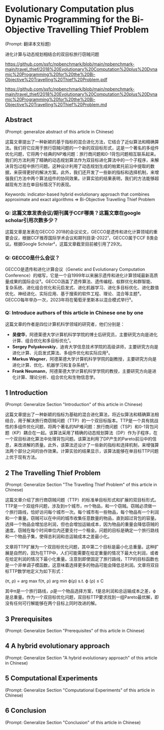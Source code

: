 # Evolutionary Computation plus Dynamic Programming for the Bi-Objective Travelling Thief Problem

(Prompt: 翻译本文标题)

进化计算与动态规划相结合的双目标旅行窃贼问题

https://github.com/ssfc/npbenchmark/blob/main/npbenchmark-main/travel_thief/2018%20Evolutionary%20Computation%20plus%20Dynamic%20Programming%20for%20the%20Bi-Objective%20Travelling%20Thief%20Problem.pdf

https://github.com/ssfc/npbenchmark/blob/main/npbenchmark-main/travel_thief/2018%20Evolutionary%20Computation%20plus%20Dynamic%20Programming%20for%20the%20Bi-Objective%20Travelling%20Thief%20Problem.md

## Abstract

(Prompt: generalize abstract of this article in Chinese)

这篇文章提出了一种新颖的基于指标的混合进化方法，它结合了近似算法和精确算法。我们将它应用于旅行窃贼问题的一个新的双目标形式，这是一个著名的多组件优化问题，它将两个经典的NP难问题：旅行商问题和0-1背包问题相互联系起来。我们的方法利用了精确的动态规划算法作为双目标进化算法中的一个子程序，来解决背包过程中旅行问题。这种设计利用了动态规划生成的帕累托前沿中提取的数据，来获得更好的解决方案。此外，我们还开发了一些新的指标和选择机制，来增强我们方法中两个算法组件的协同效果。计算实验的结果表明，我们的方法能够超越现有方法在单目标情况下的表现。

Keywords: indicator-based hybrid evolutionary approach that combines approximate and exact algorithms => Bi-Objective Travelling Thief Problem

### Q: 这篇文章发表会议/期刊属于CCF哪类？这篇文章在google scholar引用次数多少？

这篇文章是发表在GECCO 2018的会议论文，GECCO是遗传和进化计算领域的重要会议，根据CCF推荐国际学术会议和期刊目录-2022¹，GECCO属于CCF B类会议。根据Google Scholar²，这篇文章截至目前被引用了29次。

### Q: GECCO是什么会议？

GECCO是遗传和进化计算会议（Genetic and Evolutionary Computation Conference）的缩写，它是一个自1999年以来展示遗传和进化计算领域最新高质量成果的国际会议³。GECCO涵盖了遗传算法、遗传编程、蚁群优化和群智能、复杂系统、进化组合优化和元启发式、进化机器学习、进化多目标优化、进化数值优化、神经进化、实际应用、基于搜索的软件工程、理论、混合等主题⁴。GECCO每年举办一次，2023年将在葡萄牙里斯本以混合模式举行⁵。

### Q: Introduce authors of this article in Chinese one by one

这篇文章的作者是四位计算机科学领域的研究者，他们分别是：

- **吴俊华**，阿德莱德大学计算机科学学院的博士后研究员，主要研究方向是进化计算、组合优化和多目标优化¹。
- **Sergey Polyakovskiy**，迪肯大学信息技术学院的高级讲师，主要研究方向是进化计算、元启发式算法、多组件优化和实际应用²。
- **Markus Wagner**，阿德莱德大学计算机科学学院的副教授，主要研究方向是进化计算、优化、机器学习和复杂系统³。
- **Frank Neumann**，阿德莱德大学计算机科学学院的教授，主要研究方向是进化计算、理论分析、组合优化和生物信息学。

## 1 Introduction

(Prompt: Generalize Section "Introduction" of this article in Chinese)

这篇文章提出了一种新颖的指标为基础的混合进化算法，将近似算法和精确算法相结合，用于解决旅行商窃贼问题（TTP）的一个双目标版本。TTP是一个具有挑战性的多组件优化问题，将两个著名的NP难问题：旅行商问题（TSP）和0-1背包问题（KP）耦合在一起。该算法采用了精确的动态规划算法（DP）作为子程序，在一个双目标进化算法中处理背包问题。该算法利用了DP产生的Pareto前沿中的信息，来改进解的质量。此外，该算法还设计了一些新的指标和选择机制，来增强算法两个部分之间的协作效果。计算实验的结果显示，该算法能够在单目标TTP问题上优于现有方法。

## 2 The Travelling Thief Problem

(Prompt: Generalize Section "The Travelling Thief Problem" of this article in Chinese)

这篇文章介绍了旅行商窃贼问题（TTP）的标准单目标形式和扩展的双目标形式。TTP是一个双组件问题，涉及到n个城市，m个物品，和一个窃贼。窃贼必须做一个旅行路线，恰好访问每个城市一次。每个城市有一些物品，每个物品有一个利润和一个重量。窃贼可以在中间的城市收集任意数量的物品，直到超过背包的容量。选择一个物品会增加总利润，但也会增加运输成本，因为物品的重量会降低窃贼的速度。窃贼在每个时间单位内还要支付一个租金。问题的目标是确定一个旅行路线和一个物品子集，使得总利润和总运输成本之差最小化。

文章将TTP扩展为一个双目标优化问题，其中第二个目标是最小化总重量。这种扩展是自然的，因为在TTP中，人们可能需要在给定重量的情况下最大化利润，或者在给定利润的情况下最小化重量。注意到即使固定了旅行路线，TTP的目标函数也是一个非单调子模函数，这意味着选择更多的物品可能会降低总利润。文章将双目标TTP数学地定义为如下形式：

(π, ρ) =
arg max f(π, ρ)
arg min ϕ(ρ)
s.t. ϕ (ρ) ≤ C

其中π是一个旅行路线，ρ是一个物品选择方案，f是总利润和总运输成本之差，ϕ是总重量。作为一个双目标优化问题，双目标TTP要求找到一组Pareto最优解，即没有任何可行解能够在两个目标上同时改进的解。

## 3 Prerequisites

(Prompt: Generalize Section "Prerequisites" of this article in Chinese)

## 4 A hybrid evolutionary approach

(Prompt: Generalize Section "A hybrid evolutionary approach" of this article in Chinese)

## 5 Computational Experiments

(Prompt: Generalize Section "Computational Experiments" of this article in Chinese)

## 6 Conclusion

(Prompt: Generalize Section "Conclusion" of this article in Chinese)